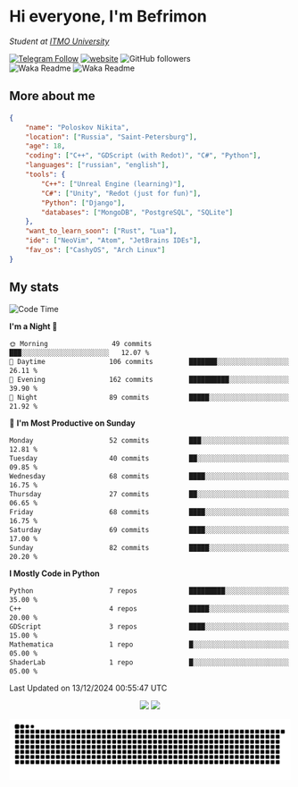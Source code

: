# Hi everyone, I'm Befrimon
*Student at [ITMO University](https://itmo.ru/)*

[![Telegram Follow](https://img.shields.io/badge/Telegram-2CA5E0?style=flat-squeare&logo=telegram&logoColor=white)](https://t.me/bigtoad_tavern)
[![website](https://img.shields.io/badge/Website-2CA5E0?style=flat-squeare&logo=google-chrome&logoColor=white&color=320142)](https://bfn-dev.ru/)
![GitHub followers](https://img.shields.io/github/followers/Befrimon?label=Follow&style=social)
<br>
![Waka Readme](https://github.com/Befrimon/Befrimon/workflows/WakaReadme/badge.svg)
![Waka Readme](https://github.com/Befrimon/Befrimon/workflows/snake/badge.svg)

## More about me
``` JSON
{
    "name": "Poloskov Nikita",
    "location": ["Russia", "Saint-Petersburg"],
    "age": 18,
    "coding": ["C++", "GDScript (with Redot)", "C#", "Python"],
    "languages": ["russian", "english"],
    "tools": {
        "C++": ["Unreal Engine (learning)"],
        "C#": ["Unity", "Redot (just for fun)"],
        "Python": ["Django"],
        "databases": ["MongoDB", "PostgreSQL", "SQLite"]
    },
    "want_to_learn_soon": ["Rust", "Lua"],
    "ide": ["NeoVim", "Atom", "JetBrains IDEs"],
    "fav_os": ["CashyOS", "Arch Linux"]
}
```

## My stats
<!--START_SECTION:waka-->
![Code Time](http://img.shields.io/badge/Code%20Time-9%20hrs%2046%20mins-blue)

**I'm a Night 🦉** 

```text
🌞 Morning                49 commits          ███░░░░░░░░░░░░░░░░░░░░░░   12.07 % 
🌆 Daytime                106 commits         ███████░░░░░░░░░░░░░░░░░░   26.11 % 
🌃 Evening                162 commits         ██████████░░░░░░░░░░░░░░░   39.90 % 
🌙 Night                  89 commits          █████░░░░░░░░░░░░░░░░░░░░   21.92 % 
```
📅 **I'm Most Productive on Sunday** 

```text
Monday                   52 commits          ███░░░░░░░░░░░░░░░░░░░░░░   12.81 % 
Tuesday                  40 commits          ██░░░░░░░░░░░░░░░░░░░░░░░   09.85 % 
Wednesday                68 commits          ████░░░░░░░░░░░░░░░░░░░░░   16.75 % 
Thursday                 27 commits          ██░░░░░░░░░░░░░░░░░░░░░░░   06.65 % 
Friday                   68 commits          ████░░░░░░░░░░░░░░░░░░░░░   16.75 % 
Saturday                 69 commits          ████░░░░░░░░░░░░░░░░░░░░░   17.00 % 
Sunday                   82 commits          █████░░░░░░░░░░░░░░░░░░░░   20.20 % 
```


**I Mostly Code in Python** 

```text
Python                   7 repos             █████████░░░░░░░░░░░░░░░░   35.00 % 
C++                      4 repos             █████░░░░░░░░░░░░░░░░░░░░   20.00 % 
GDScript                 3 repos             ████░░░░░░░░░░░░░░░░░░░░░   15.00 % 
Mathematica              1 repo              █░░░░░░░░░░░░░░░░░░░░░░░░   05.00 % 
ShaderLab                1 repo              █░░░░░░░░░░░░░░░░░░░░░░░░   05.00 % 
```




 Last Updated on 13/12/2024 00:55:47 UTC
<!--END_SECTION:waka-->

<div align=center>
    <img src="https://gh-badges.oxff.work.gd/api?username=Befrimon&hide_border=true&show_icons=true&bg_color=0d1117&text_color=fff">
    <img src="https://gh-badges.oxff.work.gd/api/top-langs/?username=Befrimon&layout=compact&hide_border=true&show_icons=true&bg_color=0d1117&text_color=fff">
</p>


<picture>
  <source media="(prefers-color-scheme: dark)" srcset="https://raw.githubusercontent.com/Befrimon/Befrimon/output/github-snake-dark.svg">
  <source media="(prefers-color-scheme: light)" srcset="https://raw.githubusercontent.com/Befrimon/Befrimon/output/github-snake.svg">
  <img alt="github contribution grid snake animation" src="https://raw.githubusercontent.com/Befrimon/Befrimon/output/github-snake.svg">
</picture>
